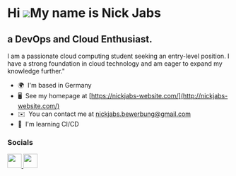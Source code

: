 Hi ![](https://user-images.githubusercontent.com/18350557/176309783-0785949b-9127-417c-8b55-ab5a4333674e.gif)My name is Nick Jabs
=================================================================================================================================

a DevOps and Cloud Enthusiast.
------------------------------

I am a passionate cloud computing student seeking an entry-level position. I have a strong foundation in cloud technology and am eager to expand my knowledge further."

* 🌍  I'm based in Germany
* 🖥️  See my homepage at [https://nickjabs-website.com/](http://nickjabs-website.com/)
* ✉️  You can contact me at [nickjabs.bewerbung@gmail.com](mailto:nickjabs.bewerbung@gmail.com)
* 🧠  I'm learning CI/CD

### Socials

<p align="left">   <a href="https://www.linkedin.com/in/nickjabs/" target="_blank" rel="noreferrer"> <picture> <source media="(prefers-color-scheme: dark)" srcset="https://raw.githubusercontent.com/danielcranney/readme-generator/main/public/icons/socials/linkedin-dark.svg" /> <source media="(prefers-color-scheme: light)" srcset="https://raw.githubusercontent.com/danielcranney/readme-generator/main/public/icons/socials/linkedin.svg" /> <img src="https://raw.githubusercontent.com/danielcranney/readme-generator/main/public/icons/socials/linkedin.svg" width="32" height="32" /> </picture> </a> <a href="http://www.medium.com/@nickjabs" target="_blank" rel="noreferrer"> <picture> <source media="(prefers-color-scheme: dark)" srcset="https://raw.githubusercontent.com/danielcranney/readme-generator/main/public/icons/socials/medium-dark.svg" /> <source media="(prefers-color-scheme: light)" srcset="https://raw.githubusercontent.com/danielcranney/readme-generator/main/public/icons/socials/medium.svg" /> <img src="https://raw.githubusercontent.com/danielcranney/readme-generator/main/public/icons/socials/medium.svg" width="32" height="32" /> </picture> </a></p>
